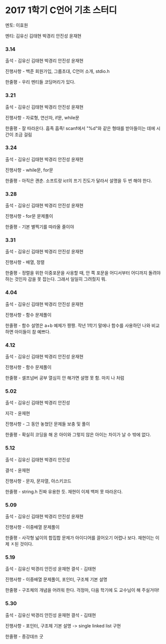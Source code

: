 # **2017 1학기 C언어 기초 스터디**

멘토: 이효원

멘티: 김유신 김태현 박경리 안진성 윤재현

### 3.14

출석 - 김유신 김태현 박경리 안진성 윤재현

진행사항 - 백준 회원가입, 그룹초대, C언어 소개, stdio.h

한줄평 - 우리 멘티들 코딩머리가 있다.

### **3.21**

출석 - 김유신 김태현 박경리 안진성 윤재현

진행사항 - 자료형, 연산자, if문, while문

한줄평 - 잘 따라온다. 흡족 흡족! scanf에서 "%d"와 같은 형태를 받아들이는 데에 시간이 조금 걸림

### **3.24**

출석 - 김유신 김태현 박경리 안진성 윤재현

진행사항 - while문, for문

한줄평 - 아직은 괜춘. 소프트랑 ict의 프기 진도가 달라서 설명을 두 번 해야 한다.

### **3.28**

출석 - 김유신 김태현 박경리 안진성 윤재현

진행사항 - for문 문제풀이

한줄평 - 기본 별찍기를 따라올 줄이야

### **3.31**

출석 - 김유신 김태현 박경리 안진성 윤재현  

진행사항 - 배열, 정렬

한줄평 - 정렬을 위한 이중포문을 사옹할 때, 안 쪽 포문을 어디서부터 어디까지 돌려야 하는 것인자 감을 못 잡는다. 그래서 일일히 그려줬지 뭐.

### **4.04**

출석 - 김유신 김태현 박경리 안진성 윤재현 

진행사항 - 함수 문제풀이

한줄평 - 함수 설명은 a+b 예제가 짱짱. 작년 1학기 말에나 함수를 사용하던 나와 비교하면 아이들이 참 예쁘다.

### **4.12**

출석 - 김유신 김태현 박경리 안진성 윤재현

진행사항 - 함수 문제풀이

한줄평 - 셀프넘버 공부 열심히 안 해가면 설명 못 함. 마치 나 처럼

### 5.02

출석 - 김유신 김태현 박경리 안진성

지각 - 윤재현

진행사항 - 그 동안 놓쳤던 문제들 보충 및 풀이

한줄평 - 확실히 코딩을 해 온 아이와 그렇지 않은 아이는 차이가 날 수 밖에 없다.

### 5.12

출석 - 김유신 김태현 박경리 안진성 

결석 - 윤재현

진행사항 - 문자, 문자열, 아스키코드

한줄평 - string.h 진짜 유용한 듯. 재현이 이제 백퍼 못 따라온다.


### 5.09

출석 - 김유신 김태현 박경리 안진성 윤재현

진행사항 - 이중배열 문제풀이

한줄평 - 사각형 넓이의 합집합 문제가 아이디어를 끌어오기 어렵나 보다. 재현이는 이제 ㅈ된 것이다.


### 5.19

출석 - 김유신 박경리 안진성 윤재현
결석 - 김태현

진행사항 - 이중배열 문제풀이, 포인터, 구조체 기본 설명

한줄평 - 구조체의 개념을 어려워 한다. 걱정마, 다음 학기에 도 교수님이 해 주실거야!


### 5.30

출석 - 김유신 박경리 안진성 윤재현
결석 - 김태현

진행사항 - 포인터, 구조체 기본 설명 -> single linked list 구현

한줄평 - 종강데쓰 굿
